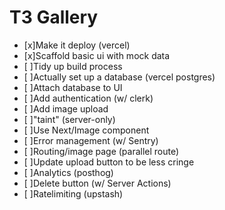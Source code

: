 # T3 Gallery

- [x]Make it deploy (vercel)
- [x]Scaffold basic ui with mock data
- [ ]Tidy up build process
- [ ]Actually set up a database (vercel postgres)
- [ ]Attach database to UI
- [ ]Add authentication (w/ clerk)
- [ ]Add image upload
- [ ]"taint" (server-only)
- [ ]Use Next/Image component
- [ ]Error management (w/ Sentry)
- [ ]Routing/image page (parallel route)
- [ ]Update upload button to be less cringe
- [ ]Analytics (posthog)
- [ ]Delete button (w/ Server Actions)
- [ ]Ratelimiting (upstash)